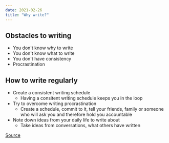 ```yaml
---
date: 2021-02-26
title: "Why write?"
---
```


## Obstacles to writing

- You don't know why to write
- You don't know what to write
- You don't have consistency
- Procrastination

## How to write regularly

- Create a consistent writing schedule
    - Having a consitent writing schedule keeps you in the loop
- Try to overcome writing procrastination
    - Create a schedule, commit to it, tell your friends, family or someone who will ask you and therefore hold you accountable
- Note down ideas from your daily life to write about
    - Take ideas from conversations, what others have written


[Source](https://www.preetamnath.com/blog/why-you-should-write)